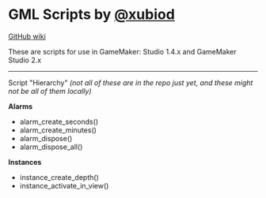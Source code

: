 # GML Scripts by [@xubiod](https://twitter.com/Xubiod)

[GitHub wiki](https://github.com/xubiod/gml-scripts/wiki)

These are scripts for use in GameMaker: Studio 1.4.x and GameMaker Studio 2.x

---

Script "Hierarchy"
*(not all of these are in the repo just yet, and these might not be all of them locally)*

**Alarms**
 * alarm_create_seconds()
 * alarm_create_minutes()
 * alarm_dispose()
 * alarm_dispose_all()
 
**Instances**
 * instance_create_depth()
 * instance_activate_in_view()
